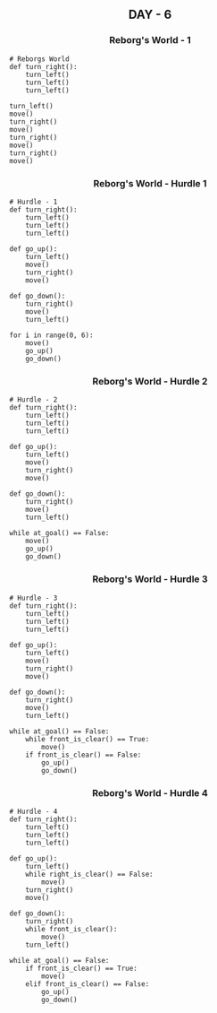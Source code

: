<h2 style="text-align:center">DAY - 6</h2>  

<h3 style="text-align:center;">Reborg's World - 1</h3>  

```
# Reborgs World
def turn_right():
    turn_left()
    turn_left()
    turn_left()

turn_left()
move()
turn_right()
move()
turn_right()
move()
turn_right()
move()
```

<h3 style="text-align:center;">Reborg's World - Hurdle 1</h3>  

```
# Hurdle - 1
def turn_right():
    turn_left()
    turn_left()
    turn_left()

def go_up():
    turn_left()
    move()
    turn_right()
    move()
    
def go_down():
    turn_right()
    move()
    turn_left()

for i in range(0, 6):
    move()
    go_up()
    go_down()
```

<h3 style="text-align:center;">Reborg's World - Hurdle 2</h3>  

```
# Hurdle - 2
def turn_right():
    turn_left()
    turn_left()
    turn_left()

def go_up():
    turn_left()
    move()
    turn_right()
    move()
    
def go_down():
    turn_right()
    move()
    turn_left()

while at_goal() == False:
    move()
    go_up()
    go_down()
```

<h3 style="text-align:center;">Reborg's World - Hurdle 3</h3>  

```
# Hurdle - 3
def turn_right():
    turn_left()
    turn_left()
    turn_left()

def go_up():
    turn_left()
    move()
    turn_right()
    move()
    
def go_down():
    turn_right()
    move()
    turn_left()

while at_goal() == False:
    while front_is_clear() == True:
        move()
    if front_is_clear() == False:
        go_up()
        go_down()
```

<h3 style="text-align:center;">Reborg's World - Hurdle 4</h3>  

```
# Hurdle - 4
def turn_right():
    turn_left()
    turn_left()
    turn_left()

def go_up():
    turn_left()
    while right_is_clear() == False:
        move()
    turn_right()
    move()
    
def go_down():
    turn_right()
    while front_is_clear():
        move()
    turn_left()

while at_goal() == False:
    if front_is_clear() == True:
        move()
    elif front_is_clear() == False:
        go_up()
        go_down()
```